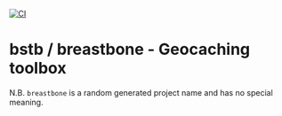 [![CI](https://github.com/ceesvandegriend/bstb/actions/workflows/ci.yml/badge.svg?branch=main)](https://github.com/ceesvandegriend/bstb/actions/workflows/ci.yml)

# bstb / breastbone - Geocaching toolbox

N.B. `breastbone` is a random generated project name and has no special meaning.
